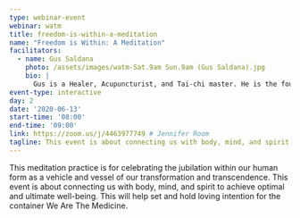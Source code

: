 ```yaml
---
type: webinar-event
webinar: watm
title: freedom-is-within-a-meditation
name: "Freedom is Within: A Meditation"
facilitators:
  - name: Gus Saldana
    photo: /assets/images/watm-Sat.9am Sun.9am (Gus Saldana).jpg
    bio: |
      Gus is a Healer, Acupuncturist, and Tai-chi master. He is the founder of Euphorma Temple and dedicates his life to helping others use the human form as a vehicle of transformation.
event-type: interactive
day: 2
date: '2020-06-13'
start-time: '08:00'
end-time: '09:00'
link: https://zoom.us/j/4463977749 # Jennifer Room
tagline: This event is about connecting us with body, mind, and spirit to achieve optimal and ultimate well-being. This will help set and hold loving intention for the container We Are The Medicine.
---
```


This meditation practice is for celebrating the jubilation within our human form as a vehicle and vessel of our transformation and transcendence. This event is about connecting us with body, mind, and spirit to achieve optimal and ultimate well-being. This will help set and hold loving intention for the container We Are The Medicine.
